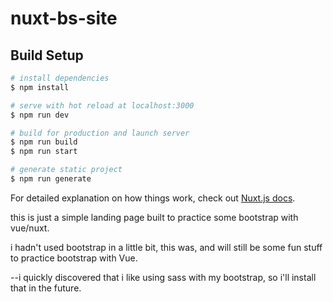 # nuxt-bs-site

## Build Setup

```bash
# install dependencies
$ npm install

# serve with hot reload at localhost:3000
$ npm run dev

# build for production and launch server
$ npm run build
$ npm run start

# generate static project
$ npm run generate
```

For detailed explanation on how things work, check out [Nuxt.js docs](https://nuxtjs.org).

this is just a simple landing page built to practice some bootstrap with vue/nuxt.

i hadn't used bootstrap in a little bit, this was, and will still be some fun stuff to practice bootstrap with Vue.  

--i quickly discovered that i like using sass with my bootstrap, so i'll install that in the future.
